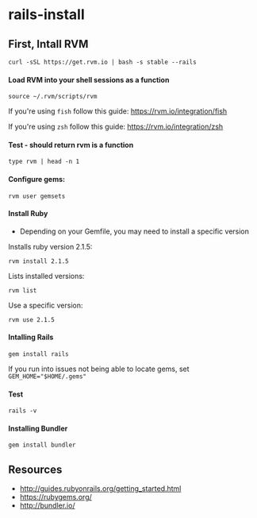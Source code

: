 # rails-install

## First, Intall RVM

```curl -sSL https://get.rvm.io | bash -s stable --rails```

#### Load RVM into your shell sessions as a function

```source ~/.rvm/scripts/rvm```

If you're using `fish` follow this guide: https://rvm.io/integration/fish

If you're using `zsh` follow this guide: https://rvm.io/integration/zsh

#### Test - should return rvm is a function
```type rvm | head -n 1```

#### Configure gems:
```rvm user gemsets```

#### Install Ruby

* Depending on your Gemfile, you may need to install a specific version

Installs ruby version 2.1.5:

```rvm install 2.1.5```

Lists installed versions:

```rvm list```

Use a specific version:

```rvm use 2.1.5```

#### Intalling Rails

```gem install rails```

If you run into issues not being able to locate gems, set ```GEM_HOME="$HOME/.gems"```

#### Test
```rails -v```

#### Installing Bundler

```gem install bundler```

## Resources

* http://guides.rubyonrails.org/getting_started.html
* https://rubygems.org/
* http://bundler.io/
